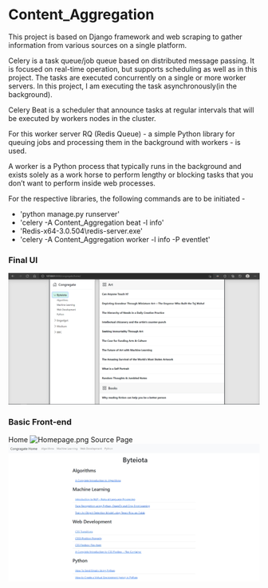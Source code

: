 # Content_Aggregation

This project is based on Django framework and web scraping to gather information from various sources on a single platform.

Celery is a task queue/job queue based on distributed message passing. It is focused on real-time operation, but supports scheduling as well as in this project.
The tasks are executed concurrently on a single or more worker servers. In this project, I am executing the task asynchronously(in the background).

Celery Beat is a scheduler that announce tasks at regular intervals that will be executed by workers nodes in the cluster.

For this worker server RQ (Redis Queue) - a simple Python library for queuing jobs and processing them in the background with workers - is used. 

A worker is a Python process that typically runs in the background and exists solely as a work horse to perform lengthy or blocking tasks that you don’t want to perform inside web processes.

For the respective libraries, the following commands are to be initiated - 
- 'python manage.py runserver'
- 'celery -A Content_Aggregation beat -l info'
- 'Redis-x64-3.0.504\\redis-server.exe'
- 'celery -A Content_Aggregation worker -l info -P eventlet'

### Final UI
![Final Theme.png](/static/Theme%203.png "Home Page")

### Basic Front-end
Home
![Homepage.png](/static/After%201.png "Homepage")
Source Page
![Source Page.png](/static/After%202.png "Source Page")
